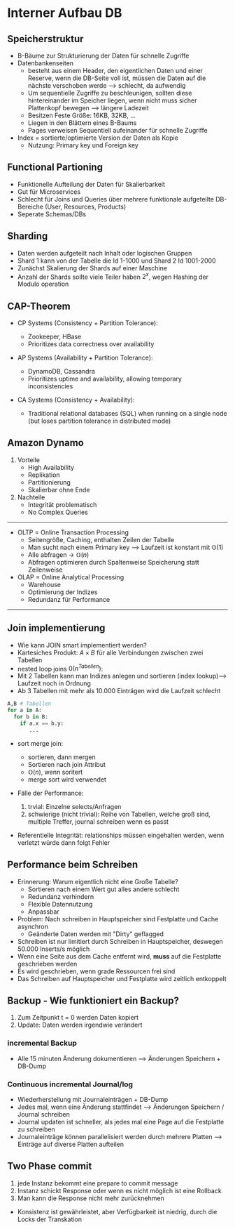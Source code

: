 # Interner Aufbau DB
## Speicherstruktur
- B-Bäume zur Strukturierung der Daten für schnelle Zugriffe
- Datenbankenseiten
	- besteht aus einem Header, den eigentlichen Daten und einer Reserve, wenn die DB-Seite voll ist, müssen die Daten auf die nächste verschoben werde --> schlecht, da aufwendig
    - Um sequentielle Zugriffe zu beschleunigen, sollten diese hintereinander im Speicher liegen, wenn nicht muss sicher Plattenkopf bewegen --> längere Ladezeit
    - Besitzen Feste Größe: 16KB, 32KB, ...
    - Liegen in den Blättern eines B-Baums
    - Pages verweisen Sequentiell aufeinander für schnelle Zugriffe
- Index = sortierte/optimierte Version der Daten als Kopie 
    - Nutzung: Primary key und Foreign key

## Functional Partioning
- Funktionelle Aufteilung der Daten für Skalierbarkeit
- Gut für Microservices
- Schlecht für Joins und Queries über mehrere funktionale aufgeteilte DB-Bereiche (User, Resources, Products)
- Seperate Schemas/DBs

## Sharding
- Daten werden aufgeteilt nach Inhalt oder logischen Gruppen
- Shard 1 kann von der Tabelle die Id 1-1000 und Shard 2 Id 1001-2000
- Zunächst Skalierung der Shards auf einer Maschine
- Anzahl der Shards sollte viele Teiler haben $2^x$, wegen Hashing der Modulo operation

## CAP-Theorem
- CP Systems (Consistency + Partition Tolerance):
    - Zookeeper, HBase
    - Prioritizes data correctness over availability

- AP Systems (Availability + Partition Tolerance):
    - DynamoDB, Cassandra
    - Prioritizes uptime and availability, allowing temporary inconsistencies

- CA Systems (Consistency + Availability):
    - Traditional relational databases (SQL) when running on a single node (but loses partition tolerance in distributed mode)

## Amazon Dynamo
1. Vorteile
    - High Availability
    - Replikation
    - Partitionierung
    - Skalierbar ohne Ende
2. Nachteile
    - Integrität problematisch
    - No Complex Queries

---


- OLTP = Online Transaction Processing
	- Seitengröße, Caching, enthalten Zeilen der Tabelle
	- Man sucht nach einem Primary key --> Laufzeit ist konstant mit $\mathbb{O}(1)$
    - Alle abfragen -> $\mathbb{O}(n)$
    - Abfragen optimieren durch Spaltenweise Speicherung statt Zeilenweise
- OLAP = Online Analytical Processing
	- Warehouse
	- Optimierung der Indizes
	- Redundanz für Performance
---
## Join implementierung
- Wie kann JOIN smart implementiert werden?
- Kartesiches Produkt: $A \times B$ für alle Verbindungen zwischen zwei Tabellen
- nested loop joins $0(n^{Tabellen})$:
- Mit 2 Tabellen kann man Indizes anlegen und sortieren (index lookup)--> Laufzeit noch in Ordnung
- Ab 3 Tabellen mit mehr als 10.000 Einträgen wird die Laufzeit schlecht
```python
A,B # Tabellen
for a in A:
  for b in B:
    if a.x == b.y:
       ...
```
- sort merge join: 
    - sortieren, dann mergen
    - Sortieren nach join Attribut
    - $\mathbb{O} (n)$, wenn soritert
    - merge sort wird verwendet
- Fälle der Performance:
	1. trvial: Einzelne selects/Anfragen
	2. schwierige (nicht trivial): Reihe von Tabellen, welche groß sind, multiple Treffer, journal schreiben wenn es passt

- Referentielle Integrität: relationships müssen eingehalten werden, wenn verletzt würde dann folgt Fehler

## Performance beim Schreiben
- Erinnerung: Warum eigentlich nicht eine Große Tabelle?
    - Sortieren nach einem Wert gut alles andere schlecht
    - Redundanz verhindern
    - Flexible Datennutzung
    - Anpassbar
- Problem: Nach schreiben in Hauptspeicher sind Festplatte und Cache asynchron
    - Geänderte Daten werden mit "Dirty" geflagged
- Schreiben ist nur limitiert durch Schreiben in Hauptspeicher, deswegen 50.000 Inserts/s möglich
- Wenn eine Seite aus dem Cache entfernt wird, **muss** auf die Festplatte geschrieben werden
- Es wird geschrieben, wenn grade Ressourcen frei sind
- Das Schreiben auf Hauptspeicher und Festplatte wird zeitlich entkoppelt

## Backup - Wie funktioniert ein Backup?
1. Zum Zeitpunkt t = 0 werden Daten kopiert
2. Update: Daten werden irgendwie verändert

### incremental Backup
- Alle 15 minuten Änderung dokumentieren --> Änderungen Speichern + DB-Dump

### Continuous incremental Journal/log  
- Wiederherstellung mit Journaleinträgen + DB-Dump
- Jedes mal, wenn eine Änderung stattfindet --> Änderungen Speichern / Journal schreiben
- Journal updaten ist schneller, als jedes mal eine Page auf die Festplatte zu schreiben
- Journaleinträge können parallelisiert werden durch mehrere Platten --> Einträge auf diverse Platten aufteilen

## Two Phase commit
1. jede Instanz bekommt eine prepare to commit message
2. Instanz schickt Response oder wenn es nicht möglich ist eine Rollback
3. Man kann die Response nicht mehr zurücknehmen
- Konsistenz ist gewährleistet, aber Verfügbarkeit ist niedrig, durch die Locks der Transkation


